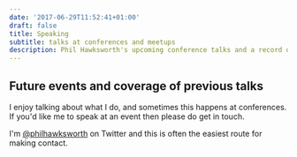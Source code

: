 ```yaml
---
date: '2017-06-29T11:52:41+01:00'
draft: false
title: Speaking
subtitle: talks at conferences and meetups
description: Phil Hawksworth's upcoming conference talks and a record of those given previously
---
```


## Future events and coverage of previous talks

I enjoy talking about what I do, and sometimes this happens at conferences. If you'd like me to speak at an event then please do get in touch.

I'm [@philhawksworth](https://www.twitter.com/philhawksworth) on Twitter and this is often the easiest route for making contact.

